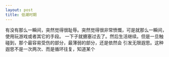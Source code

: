 ```yaml
---
layout: post
title: 低潮时期
---
```

有没有那么一瞬间，突然觉得很耻辱。突然觉得很非常愤慨，可是就那么一瞬间，使用玩游戏或者其它的手段。
一下子就搪塞过去了。然后生活继续。但是一旦触碰到，那个最容易受伤的部分，最薄弱的部分，还是依然会
引发无限遐思。这种遐思不是一次两次、而是循环往复，知道某个
